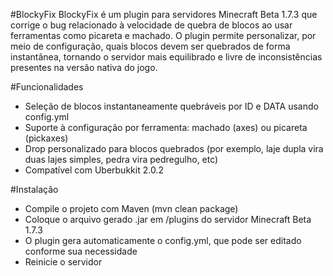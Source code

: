 #BlockyFix
BlockyFix é um plugin para servidores Minecraft Beta 1.7.3 que corrige o bug relacionado à velocidade de quebra de blocos ao usar ferramentas como picareta e machado. O plugin permite personalizar, por meio de configuração, quais blocos devem ser quebrados de forma instantânea, tornando o servidor mais equilibrado e livre de inconsistências presentes na versão nativa do jogo.

#Funcionalidades
- Seleção de blocos instantaneamente quebráveis por ID e DATA usando config.yml
- Suporte à configuração por ferramenta: machado (axes) ou picareta (pickaxes)
- Drop personalizado para blocos quebrados (por exemplo, laje dupla vira duas lajes simples, pedra vira pedregulho, etc)
- Compatível com Uberbukkit 2.0.2

#Instalação
- Compile o projeto com Maven (mvn clean package)
- Coloque o arquivo gerado .jar em /plugins do servidor Minecraft Beta 1.7.3
- O plugin gera automaticamente o config.yml, que pode ser editado conforme sua necessidade
- Reinicie o servidor
